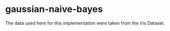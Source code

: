 # gaussian-naive-bayes

The data used here for this implementation were taken from the Iris Dataset.
